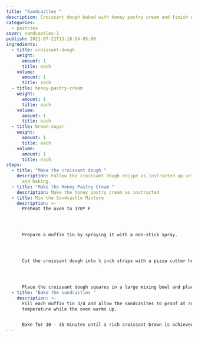 ```yaml
---
title: "Sandcastles "
description: Croissant dough baked with honey pastry cream and finish with brown sugar
categories:
  - pastries
cover: sandcastles-1
publish: 2021-07-21T13:18:54-05:00
ingredients:
  - title: croissant-dough
    weight:
      amount: 1
      title: each
    volume:
      amount: 1
      title: each
  - title: honey-pastry-cream
    weight:
      amount: 1
      title: each
    volume:
      amount: 1
      title: each
  - title: brown-sugar
    weight:
      amount: 1
      title: each
    volume:
      amount: 1
      title: each
steps:
  - title: "Make the croissant dough "
    description: Follow the croissant dough recipe as instructed up until shaping
      and baking.
  - title: "Make the Honey Pastry Cream "
    description: Make the honey pastry cream as instructed
  - title: Mix the Sandcastle Mixture
    description: >-
      Preheat the oven to 370º F




      Prepare a muffin tin by spraying it with a non-stick spray.




      Cut the croissant dough into ½ inch strips with a pizza cutter horizontally and vertically to make several squares.




      Place the croissant dough squares in a large mixing bowl and place --- ounces of honey pastry cream and ---ounces of brown sugar and toss until the squares are evenly covered.
  - title: "Bake the sandcastles "
    description: >-
      Fill each muffin tin 3/4 and allow the sandcasltes to proof at room
      temperature while the oven warms up.


      Bake for 30 - 35 minutes until a rich croissant-brown is achieved.
---
```

